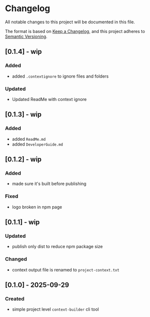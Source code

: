 # Changelog

All notable changes to this project will be documented in this file.

The format is based on [Keep a Changelog](https://keepachangelog.com/en/1.0.0/),
and this project adheres to [Semantic Versioning](https://semver.org/spec/v2.0.0.html).

## [0.1.4] - wip

### Added
- added `.contextignore` to ignore files and folders

### Updated
- Updated ReadMe with context ignore

## [0.1.3] - wip

### Added
- added `ReadMe.md`
- added `DeveloperGuide.md`

## [0.1.2] - wip

### Added
- made sure it's built before publishing

### Fixed
- logo broken in npm page

## [0.1.1] - wip

### Updated
- publish only dist to reduce npm package size

### Changed
- context output file is renamed to `project-context.txt`

## [0.1.0] - 2025-09-29

### Created
- simple project level `context-builder` cli tool
